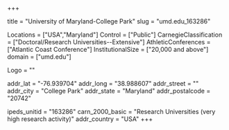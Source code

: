 
+++

title = "University of Maryland-College Park"
slug = "umd.edu_163286"

Locations = ["USA","Maryland"]
Control = ["Public"]
CarnegieClassification = ["Doctoral/Research Universities--Extensive"]
AthleticConferences = ["Atlantic Coast Conference"]
InstitutionalSize = ["20,000 and above"]
domain = ["umd.edu"]

Logo = ""

addr_lat = "-76.939704"
addr_long = "38.988607"
addr_street = ""
addr_city = "College Park"
addr_state = "Maryland"
addr_postalcode = "20742"

ipeds_unitid = "163286"
carn_2000_basic = "Research Universities (very high research activity)"
addr_country = "USA"
+++
    
